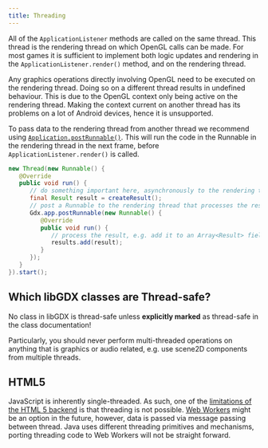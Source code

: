 ```yaml
---
title: Threading
---
```

All of the `ApplicationListener` methods are called on the same thread. This thread is the rendering thread on which OpenGL calls can be made. For most games it is sufficient to implement both logic updates and rendering in the `ApplicationListener.render()` method, and on the rendering thread.

Any graphics operations directly involving OpenGL need to be executed on the rendering thread. Doing so on a different thread results in undefined behaviour. This is due to the OpenGL context only being active on the rendering thread. Making the context current on another thread has its problems on a lot of Android devices, hence it is unsupported.

To pass data to the rendering thread from another thread we recommend using [`Application.postRunnable()`](https://github.com/libgdx/libgdx/blob/master/gdx/src/com/badlogic/gdx/Application.java#L188). This will run the code in the Runnable in the rendering thread in the next frame, before `ApplicationListener.render()` is called.

```java
new Thread(new Runnable() {
   @Override
   public void run() {
      // do something important here, asynchronously to the rendering thread
      final Result result = createResult();
      // post a Runnable to the rendering thread that processes the result
      Gdx.app.postRunnable(new Runnable() {
         @Override
         public void run() {
            // process the result, e.g. add it to an Array<Result> field of the ApplicationListener.
            results.add(result);
         }
      });
   }
}).start();
```

## Which libGDX classes are Thread-safe?
No class in libGDX is thread-safe unless **explicitly marked** as thread-safe in the class documentation!

Particularly, you should never perform multi-threaded operations on anything that is graphics or audio related, e.g. use scene2D components from multiple threads.

## HTML5
JavaScript is inherently single-threaded. As such, one of the [limitations of the HTML 5 backend](/wiki/html5-backend-and-gwt-specifics#differences-between-gwt-and-desktop-java) is that threading is not possible. [Web Workers](http://www.whatwg.org/specs/web-apps/current-work/multipage/workers.html) might be an option in the future, however, data is passed via message passing between thread. Java uses different threading primitives and mechanisms, porting threading code to Web Workers will not be straight forward.
